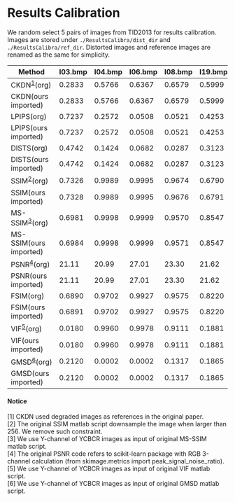 # Results Calibration

We random select 5 pairs of images from TID2013 for results calibration. Images are stored under `./ResultsCalibra/dist_dir` and `./ResultsCalibra/ref_dir`. Distorted images and reference images are renamed as the same for simplicity.

| Method | I03.bmp | I04.bmp | I06.bmp | I08.bmp | I19.bmp |
| --- | --- | --- | --- | --- | --- |
| CKDN<sup>[1](#fn1)</sup>(org) | 0.2833 | 0.5766 | 0.6367 | 0.6579 | 0.5999 |
| CKDN(ours imported) | 0.2833 | 0.5766 | 0.6367 | 0.6579 | 0.5999 |
| LPIPS(org) | 0.7237 | 0.2572 | 0.0508 | 0.0521 | 0.4253 |
| LPIPS(ours imported) | 0.7237 | 0.2572 | 0.0508 | 0.0521 | 0.4253 |
| DISTS(org) | 0.4742 | 0.1424 | 0.0682 | 0.0287 | 0.3123 |
| DISTS(ours imported) | 0.4742 | 0.1424 | 0.0682 | 0.0287 | 0.3123 |
| SSIM<sup>[2](#fn2)</sup>(org) | 0.7326 | 0.9989 | 0.9995 | 0.9674 | 0.6790 |
| SSIM(ours imported) | 0.7328 | 0.9989 | 0.9995 | 0.9676 | 0.6791 |
| MS-SSIM<sup>[3](#fn3)</sup>(org) | 0.6981 | 0.9998 | 0.9999 | 0.9570 | 0.8547 |
| MS-SSIM(ours imported) | 0.6984 | 0.9998 | 0.9999 | 0.9571 | 0.8547 |
| PSNR<sup>[4](#fn4)</sup>(org) | 21.11 | 20.99 | 27.01 | 23.30 | 21.62 |
| PSNR(ours imported) | 21.11 | 20.99 | 27.01 | 23.30 | 21.62 |
| FSIM(org) | 0.6890 | 0.9702 | 0.9927 | 0.9575 | 0.8220 |
| FSIM(ours imported) | 0.6891 | 0.9702 | 0.9927 | 0.9575 | 0.8220 |
| VIF<sup>[5](#fn5)</sup>(org) | 0.0180 | 0.9960 | 0.9978 | 0.9111 | 0.1881 |
| VIF(ours imported) | 0.0180 | 0.9960 | 0.9978 | 0.9111 | 0.1881 |
| GMSD<sup>[6](#fn6)</sup>(org) | 0.2120 | 0.0002 | 0.0002 | 0.1317 | 0.1865 |
| GMSD(ours imported) | 0.2120 | 0.0002 | 0.0002 | 0.1317 | 0.1865 |

#### Notice
<a name="fn1">[1]</a> CKDN used degraded images as references in the original paper.   
<a name="fn2">[2]</a> The original SSIM matlab script downsample the image when larger than 256. We remove such constraint.   
<a name="fn3">[3]</a> We use Y-channel of YCBCR images as input of original MS-SSIM matlab script.  
<a name="fn4">[4]</a> The original PSNR code refers to scikit-learn package with RGB 3-channel calculation (from skimage.metrics import peak_signal_noise_ratio).  
<a name="fn5">[5]</a> We use Y-channel of YCBCR images as input of original VIF matlab script.  
<a name="fn6">[6]</a> We use Y-channel of YCBCR images as input of original GMSD matlab script.

